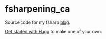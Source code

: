 # fsharpening_ca

Source code for my fsharp [blog](http://fsharpening.ca). 

[Get started with Hugo](https://gohugo.io/getting-started/) to make one of your own.
